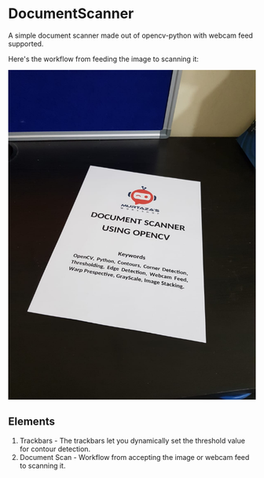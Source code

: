 # DocumentScanner
A simple document scanner made out of opencv-python with webcam feed supported.

Here's the workflow from feeding the image to scanning it:

![Workflow](https://github.com/s-hash-exe/DocumentScanner/blob/master/document.jpg)

## Elements

1. Trackbars - The trackbars let you dynamically set the threshold value for contour detection.
2. Document Scan - Workflow from accepting the image or webcam feed to scanning it.
